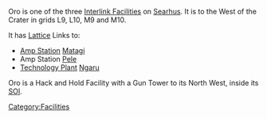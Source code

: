 Oro is one of the three [Interlink
Facilities](Interlink_Facility.md) on
[Searhus](Searhus.md). It is to the West of the Crater in grids
L9, L10, M9 and M10.

It has [Lattice](Lattice.md) Links to:

- [Amp Station](Amp_Station.md) [Matagi](Matagi.md)
- Amp Station [Pele](Pele.md)
- [Technology Plant](Technology_Plant.md)
  [Ngaru](Ngaru.md)

Oro is a Hack and Hold Facility with a Gun Tower to its North West,
inside its [SOI](SOI.md).

[Category:Facilities](Category:Facilities.md)
